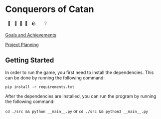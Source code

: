 # Conquerors of Catan

&nbsp; 🌾 &nbsp; 🌲&nbsp; 🐑&nbsp; 🧱 &nbsp; 🪨  &nbsp; &nbsp; &nbsp; ❔

[Goals and Achievements](./docs/challenge_week/Goals_and_Achievements.md)

[Project Planning](./docs/challenge_week/Project_Planning.md)

## Getting Started

In order to run the game, you first need to install the dependencies. This can be done by running the following command:

```pip install -r requirements.txt```

After the dependencies are installed, you can run the program by running the following command:

```cd ./src && python __main__.py``` or ```cd ./src && python3 __main__.py```
